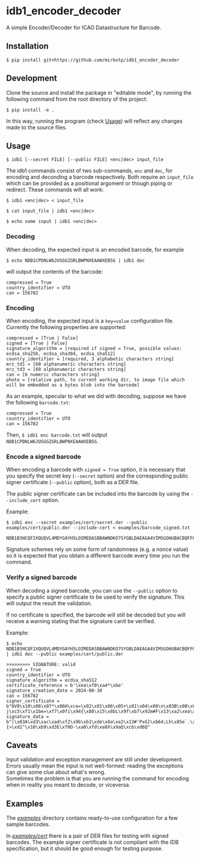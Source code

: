 # idb1_encoder_decoder

A simple Encoder/Decoder for ICAO Datastructure for Barcode.

## Installation

```$ pip install git+https://github.com/mirkotp/idb1_encoder_decoder```

## Development

Clone the source and install the package in "editable mode", by running the following command from the root directory of the project:

```$ pip install -e .```

In this way, running the program (check [Usage](#usage)) will reflect any changes made to the source files.

## Usage

```$ idb1 [--secret FILE] [--public FILE] <enc|dec> input_file```

The idb1 commands consist of two sub-commands, ```enc``` and ```dec```, for encoding and deconding a barcode respectively. Both require an ```input_file``` which can be provided as a positional argoment or though piping or redirect. These commands will all work:

```$ idb1 <enc|dec> < input_file```

```$ cat input_file | idb1 <enc|dec>```

```$ echo some input | idb1 <enc|dec>```

### Decoding

When decoding, the expected input is an encoded barcode, for example

```$ echo NDB1CPDNLW6JUSGGZGRLBWPNXEAAWXEB5G | idb1 dec```

will output the contents of the barcode:

```
compressed = True
country_identifier = UTO
can = 156782
```

### Encoding

When encoding, the expected input is a ```key=value``` configuration file. Currently the following properties are supported:

```
compressed = [True | False]
signed = [True | False]
signature_algorithm = [required if signed = True, possible values: ecdsa_sha256, ecdsa_sha384, ecdsa_sha512]
country_identifier = [required, 3 alphabetic characters string]
mrz_td1 = [60 alphanumeric characters string]
mrz_td3 = [60 alphanumeric characters string]
can = [6 numeric characters string]
photo = [relative path, to current working dir, to image file which will be embedded as a bytes blob into the barcode]
```

As an example, specular to what we did with decoding, suppose we have the following ```barcode.txt```:

```
compressed = True
country_identifier = UTO
can = 156782
```

Then, ```$ idb1 enc barcode.txt``` will output ```NDB1CPDNLW6JUSGGZGRLBWPNXEAAWXEB5G```.

### Encode a signed barcode

When encoding a barcode with ```signed = True``` option, it is necessary that you specify the secret key (```--secret``` option) and the corresponding public signer certificate (```--public``` option), both as a DER file.

The public signer certificate can be included into the barcode by using the ```--include_cert``` option.

Example:

```
$ idb1 enc --secret examples/cert/secret.der --public examples/cert/public.der --include-cert < examples/barcode_signed.txt

NDB1B3HCQF2XQUQVL4MDYGAYH5LOIMEDASBBAWNDKO7SYGBLDAEAGA4VIMSGOHUBACBQFFOAQIAAKANBAABAN35CNLPI6VN3LPTX4WYIUYSN2R5EJHHZWX4BHQTTSAIJ5JFUAJJJ4IJZ7NLC7CG3FHX3Q62MUPOEBLC2MT63ZE3JDIYJ2F2XQUQVL472AEGEYWVSKZCIZHW7EZNVH42JE2VOJIELM7IJWZKTZEFLPXY2U73DCMER2PZDF7OBMVFPKMM6PDALC33RE6RE75V2DRYOXFTWMNNRA7EA
```

Signature schemes rely on some form of randomness (e.g. a nonce value) so it is expected that you obtain a different barcode every time you run the command.

### Verify a signed barcode

When decoding a signed barcode, you can use the ```--public``` option to specify a public signer certificate to be used to verify the signature. This will output the result the validation.

If no certificate is specified, the barcode will still be decoded but you will receive a warning stating that the signature canìt be verified.

Example:

```
$ echo NDB1B3HCQF2XQUQVL4MDYGAYH5LOIMEDASBBAWNDKO7SYGBLDAEAGA4VIMSGOHUBACBQFFOAQIAAKANBAABAN35CNLPI6VN3LPTX4WYIUYSN2R5EJHHZWX4BHQTTSAIJ5JFUAJJJ4IJZ7NLC7CG3FHX3Q62MUPOEBLC2MT63ZE3JDIYJ2F2XQUQVL472APQBUDU5MVXZJXMO6RLRBGIZHKB4EO7NWGQ5UY2EFMVQC5DVN4UE7ZSNYG4WBKE6FTHXFAO33H3IV4EFZ2NC7ATZNUD66QWE2KHF5MUI | idb1 dec --public examples/cert/public.der 

>>>>>>>>> SIGNATURE: valid
signed = True
country_identifier = UTO
signature_algorithm = ecdsa_sha512
certificate_reference = b'\xea\xf0\xa4*\xbe'
signature_creation_date = 2024-08-30
can = 156782
signer_certificate = b"0V0\x10\x06\x07*\x86H\xce=\x02\x01\x06\x05+\x81\x04\x00\n\x03B\x00\x04\r\xdfD\xd5\xbd\x1e\xabv\xb7\xce\xfc\xb6\x11LI\xba\x8fH\x93\x9f6\xbf\x02xNr\x02\x13\xd4\x96\x80JS\xc4'?j\xc5\xf1\x1be=\xf7\x0fi\x94{\x88\x15\x8bL\x9f\xb7\x92m#F\x13\xa2\xea\xf0\xa4*\xbe"
signature_data = b"|\x03A\xd3\xac\xad\xf2\x9b\xb1\xde\x8a\xe2\x13#'PxG}\xb64;Lh\x85e`.\x8e\xad\xe5\t\xfc\xc9\xb87,\x15\x13\xc5\x99\xeeP;{>\xd1^\x10\xb9\xd3E\xf0O-\xa0\xfd\xe8X\x9aQ\xcb\xd6Q"
```

## Caveats

Input validation and exception management are still under development. Errors usually mean the input is not well-formed: reading the exceptions can give some clue about what's wrong.  
Sometimes the problem is that you are running the command for encoding when in reality you meant to decode, or viceversa.

## Examples

The [_examples_](./examples) directory contains ready-to-use configuration for a few sample barcodes. 

In [_examples/cert_](./examples/cert) there is a pair of DER files for testing with signed barcodes. The example signer certificate is not compliant with the IDB specification, but it should be good enough for testing purpose.